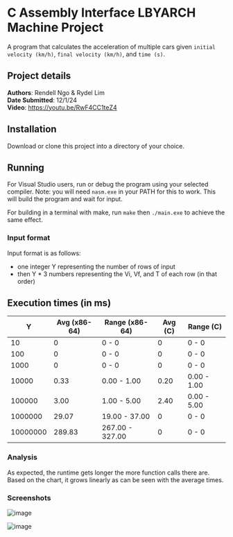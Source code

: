 # C Assembly Interface LBYARCH Machine Project

A program that calculates the acceleration of multiple cars given `initial velocity (km/h)`, `final velocity (km/h)`,  and `time (s)`.

## Project details

__Authors__: Rendell Ngo & Rydel Lim  
__Date Submitted__: 12/1/24  
__Video__: https://youtu.be/RwF4CC1teZ4

## Installation

Download or clone this project into a directory of your choice.

## Running

For Visual Studio users, run or debug the program using your selected compiler. Note: you will need `nasm.exe` in your PATH for this to work. This will build the program and wait for input. 

For building in a terminal with make, run `make` then `./main.exe` to achieve the same effect.

### Input format
Input format is as follows:
- one integer Y representing the number of rows of input  
- then Y * 3 numbers representing the Vi, Vf, and T of each row (in that order)

## Execution times (in ms)

| Y        | Avg (x86-64) | Range (x86-64)  | Avg (C) | Range (C)       |
| -------- | ------------ | --------------- | ------- | --------------- |
| 10       | 0            | 0 - 0           | 0       | 0 - 0           |
| 100      | 0            | 0 - 0           | 0       | 0 - 0           |
| 1000     | 0            | 0 - 0           | 0       | 0 - 0           |
| 10000    | 0.33         | 0.00 - 1.00     | 0.20    | 0.00 - 1.00     |
| 100000   | 3.00         | 1.00 - 5.00     | 2.40    | 0.00 - 5.00     |
| 1000000  | 29.07        | 19.00 - 37.00   | 0       | 0 - 0           |
| 10000000 | 289.83       | 267.00 - 327.00 | 0       | 0 - 0           |
### Analysis

As expected, the runtime gets longer the more function calls there are. Based on the chart, it grows linearly as can be seen with the average times. 

### Screenshots

![image](https://github.com/user-attachments/assets/fd3592e6-01b9-4d05-8659-8083e5f59a10)

![image](https://github.com/user-attachments/assets/385b80f3-012a-4384-8f17-27f84d9f2ff8)


